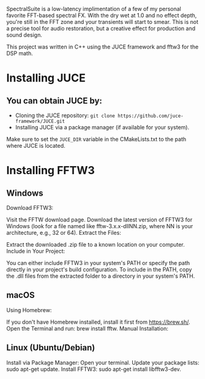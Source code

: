 SpectralSuite is a low-latency implimentation of a few of my personal favorite FFT-based spectral FX. With the dry wet at 1.0 and no effect depth, you're still in the FFT zone and your transients will start to smear. This is not a precise tool for audio restoration, but a creative effect for production and sound design.

This project was written in C++ using the JUCE framework and fftw3 for the DSP math. 

# Installing JUCE
## You can obtain JUCE by:

- Cloning the JUCE repository: `git clone https://github.com/juce-framework/JUCE.git`
- Installing JUCE via a package manager (if available for your system).

Make sure to set the `JUCE_DIR` variable in the CMakeLists.txt to the path where JUCE is located.

# Installing FFTW3

## Windows
Download FFTW3:

Visit the FFTW download page.
Download the latest version of FFTW3 for Windows (look for a file named like fftw-3.x.x-dllNN.zip, where NN is your architecture, e.g., 32 or 64).
Extract the Files:

Extract the downloaded .zip file to a known location on your computer.
Include in Your Project:

You can either include FFTW3 in your system's PATH or specify the path directly in your project's build configuration.
To include in the PATH, copy the .dll files from the extracted folder to a directory in your system's PATH.
## macOS
Using Homebrew:

If you don't have Homebrew installed, install it first from https://brew.sh/.
Open the Terminal and run: brew install fftw.
Manual Installation:

## Linux (Ubuntu/Debian)
Install via Package Manager:
Open your terminal.
Update your package lists: sudo apt-get update.
Install FFTW3: sudo apt-get install libfftw3-dev.
